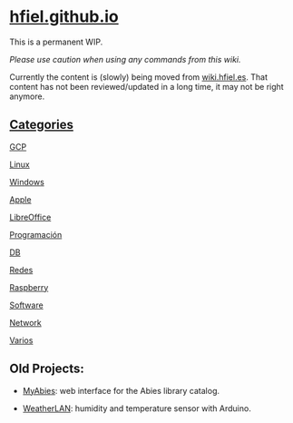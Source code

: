 # [hfiel.github.io](https://hfiel.github.io/)


This is a permanent WIP.

_Please use caution when using any commands from this wiki._

Currently the content is (slowly) being moved from [wiki.hfiel.es](https://wiki.hfiel.es). That content has not been reviewed/updated in a long time, it may not be right anymore. 


## [Categories](wiki/categories.md)

[GCP](wiki/gcp.md)

[Linux](wiki/linux.md)

[Windows](wiki/windows.md)

[Apple](wiki/apple.md)

[LibreOffice](wiki/libreoffice.md)

[Programación](wiki/programacion.md)

[DB](wiki/db.md)

[Redes](wiki/redes.md)

[Raspberry](wiki/raspberry.md)

[Software](wiki/software.md)

[Network](wiki/network.md)

[Varios](wiki/varios.md)



## Old Projects:


- [MyAbies](https://myabies.hfiel.es): web interface for the Abies library catalog.

- [WeatherLAN](https://weatherlan.hfiel.es): humidity and temperature sensor with Arduino.
